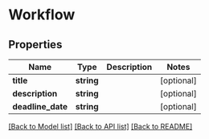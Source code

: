 # Workflow

## Properties
Name | Type | Description | Notes
------------ | ------------- | ------------- | -------------
**title** | **string** |  | [optional] 
**description** | **string** |  | [optional] 
**deadline_date** | **string** |  | [optional] 

[[Back to Model list]](../README.md#documentation-for-models) [[Back to API list]](../README.md#documentation-for-api-endpoints) [[Back to README]](../README.md)


